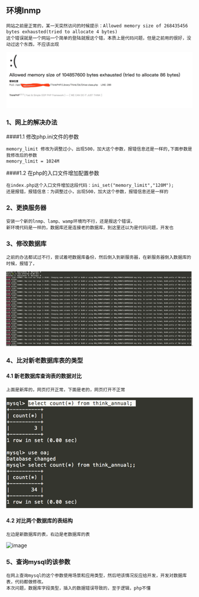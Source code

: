 ## 环境lnmp
```
网站之前是正常的，某一天突然访问的时候提示：Allowed memory size of 268435456 bytes exhausted(tried to allocate 4 bytes)
这个错误就是一个网站一个简单的登陆就报这个错，本质上是代码问题，但是之前用的很好，没动过这个东西，不应该出现
```
![image](https://github.com/xxlaila/work/blob/master/img/Allowed-memory.jpg)
### 1、网上的解决办法
####1.1 修改php.ini文件的参数
```
memory_limit 修改为调整过小，出现500，加大这个参数，报错信息还是一样的,下面参数是我修改后的参数
memory_limit = 1024M
```
####1.2 在php的入口文件增加配置参数
```
在index.php这个入口文件增加这段代码：ini_set("memory_limit","120M");
还是报错，报错信息：为调整过小，出现500，加大这个参数，报错信息还是一样的
```
### 2、更换服务器
```
安装一个新的lnmp、lamp、wamp环境均不行，还是报这个错误，
新环境代码是一样的，数据库还是连接老的数据库，到这里还以为是代码问题，开发也
```
### 3、修改数据库
```
之前的办法都试过不行，尝试着吧数据库备份，然后倒入到新服务器，在新服务器倒入数据库的时候，报错了，
```
![image](https://github.com/xxlaila/work/blob/master/img/php_mysql.jpg)
### 4、比对新老数据库表的类型
#### 4.1 新老数据库查询表的数据对比
```
上面是新库的，网页打开正常，下面是老的，网页打开不正常
```
![image](https://github.com/xxlaila/work/blob/master/img/php-ta.png)
#### 4.2 对比两个数据库的表结构
```
左边是新数据库的表，右边是老数据库的表
````
![image](https://github.com/xxlaila/work/blob/master/img/php-tables.png)
### 5、查询mysql的该参数
```
在网上查询mysql的这个参数使用场景和应用类型，然后吧该情况反应给开发，开发对数据库表，代码都做修改。
本次问题，数据库字段类型，插入的数据错误导致的，至于逻辑，php不懂
```
